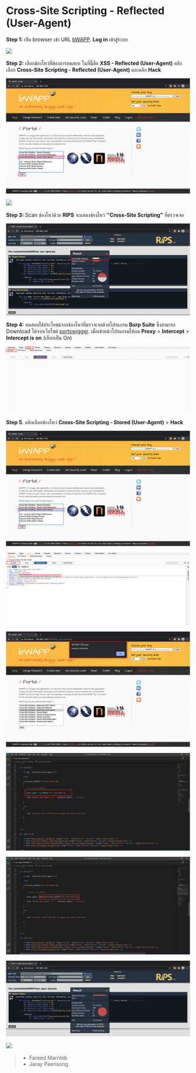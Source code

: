 # Cross-Site Scripting - Reflected (User-Agent)

**Step 1:** เปิด browser เข้า URL [bWAPP](#). **Log in** เข้าสู่ระบบ

![](images/bwapp1-1.png)

**Step 2:** เลือกช่องโหว่ที่ต้องการทดสอบ ในที่นี้คือ **XSS - Reflected (User-Agent)** คลิกเลือก **Cross-Site Scripting - Reflected (User-Agent)** และคลิก **Hack**

![](images/bwapp2.png)

![](images/bwapp3.png)

**Step 3:** Scan ช่องโหว่ด้วย **RIPS** จะแสดงช่องโหว่ **''Cross-Site Scripting"** ที่ตรวจเจอ

![](images/bwapp4-1.png)

**Step 4:** ทดสอบใช้ประโยชน์จากช่องโหว่ที่ตรวจเจอด้วยโปรแกรม **Burp Suite** ซึ่งสามารถ Download ได้จากเว็บไซต์ [portswigger](https://portswigger.net/).
เมื่อเข้าหน้าโปรแกรมให้กด **Proxy** > **Intercept** > **Intercept is on** (เลือกเป็น On)

![](images/bwapp5.png)

**Step 5.** คลิกเลือกช่องโหว่ **Cross-Site Scripting - Stored (User-Agent)** > **Hack**

![](images/bwapp6-1.png)

![](images/bwapp7.png)

![](images/bwapp8.png)

![](images/bwapp9.png)

![](images/bwapp10.png)

![](images/bwapp11.png)

![](images/bwapp12.png)



>  -  Fareed Marnleb
>  -  Jaray Paensong
